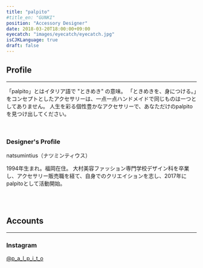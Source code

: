 ```yaml
---
title: "palpito"
#title_en: "GUNKI"
position: "Accessory Designer"
date: 2018-03-20T18:00:00+09:00
eyecatch: "images/eyecatch/eyecatch.jpg"
isCJKLanguage: true
draft: false
---
```


## Profile
<hr>

「palpito」とはイタリア語で "ときめき" の意味。
「ときめきを、身につける。」をコンセプトとしたアクセサリーは、一点一点ハンドメイドで同じものは一つとしてありません。
人生を彩る個性豊かなアクセサリーで、あなただけのpalpitoを見つけ出してください。

<br>

### Designer's Profile

natsumintius（ナツミンティウス）

1994年生まれ。福岡在住。
大村美容ファッション専門学校デザイン科を卒業し、アクセサリー販売職を経て、自身でのクリエイションを志し、2017年にpalpitoとして活動開始。

<br>
<br>

## Accounts
<hr>

### Instagram

<a href="https://www.instagram.com/p_a_l_p_i_t_o/" target="_blank">@p_a_l_p_i_t_o</a>
